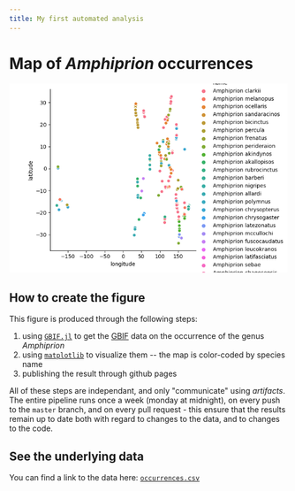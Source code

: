 ```yaml
---
title: My first automated analysis
---
```


# Map of *Amphiprion* occurrences

![This is a plot of longitude and latitude](map.png)

## How to create the figure

This figure is produced through the following steps:

  1. using [`GBIF.jl`](https://github.com/EcoJulia/GBIF.jl/) to get the [GBIF](https://www.gbif.org/) data on the occurrence of the genus *Amphiprion*
  2. using [`matplotlib`](https://matplotlib.org/) to visualize them -- the map is color-coded by species name
  3. publishing the result through github pages
  
All of these steps are independant, and only "communicate" using *artifacts*. The entire pipeline runs once a week (monday at midnight), on every push to the `master` branch, and on every pull request - this ensure that the results remain up to date both with regard to changes to the data, and to changes to the code.
  
## See the underlying data
  
You can find a link to the data here: [`occurrences.csv`](occurrences.csv)
